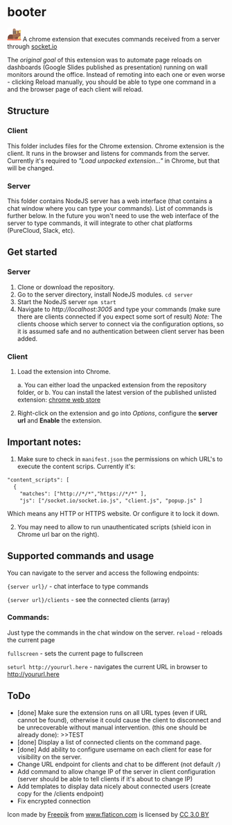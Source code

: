 # booter

![icon](https://github.com/andrewasfa/booter/blob/master/client/icon.png)
A chrome extension that executes commands received from a server through [socket.io](https://socket.io/)

The *original goal* of this extension was to automate page reloads on dashboards (Google Slides published as presentation) running on wall monitors around the office. Instead of remoting into each one or even worse - clicking Reload manually, you should be able to type one command in a  and the browser page of each client will reload.

## Structure
### Client
This folder includes files for the Chrome extension.
Chrome extension is the client. It runs in the browser and listens for commands from the server. Currently it's required to _"Load unpacked extension..."_ in Chrome, but that will be changed.

### Server
This folder contains NodeJS server has a web interface (that contains a chat window where you can type your commands). List of commands is further below.
In the future you won't need to use the web interface of the server to type commands, it will integrate to other chat platforms (PureCloud, Slack, etc).

## Get started
### Server
1. Clone or download the repository.
2. Go to the server directory, install NodeJS modules. `cd server`
3. Start the NodeJS server `npm start`
4. Navigate to *http://localhost:3005* and type your commands (make sure there are clients connected if you expect some sort of result)
*Note:* The clients choose which server to connect via the configuration options, so it is assumed safe and no authentication between client server has been added.

### Client
1. Load the extension into Chrome.

    a. You can either load the unpacked extension from the repository folder, or
    b. You can install the latest version of the published unlisted extension: [chrome web store](https://chrome.google.com/webstore/detail/booter/kgpdacpdhakobnbaeodpihkklilhedho)

2. Right-click on the extension and go into *Options*, configure the **server url** and **Enable** the extension.



## Important notes:
1. Make sure to check in `manifest.json` the permissions on which URL's to execute the content scrips.
Currently it's:
```
"content_scripts": [
  {
    "matches": ["http://*/*","https://*/*" ],
    "js": ["/socket.io/socket.io.js", "client.js", "popup.js" ]
```
Which means any HTTP or HTTPS website. Or configure it to lock it down.

2. You may need to allow to run unauthenticated scripts (shield icon in Chrome url bar on the right).


## Supported commands and usage
You can navigate to the server and access the following endpoints:

`{server url}/` - chat interface to type commands

`{server url}/clients` - see the connected clients (array)

### Commands:
Just type the commands in the chat window on the server.
`reload` - reloads the current page

`fullscreen` - sets the current page to fullscreen

`seturl http://yoururl.here` - navigates the current URL in browser to http://yoururl.here


## ToDo
- [done] Make sure the extension runs on all URL types (even if URL cannot be found), otherwise it could cause the client to disconnect and be unrecoverable without manual intervention. (this one should be already done): >>TEST
- [done] Display a list of connected clients on the command page.
- [done] Add ability to configure username on each client for ease for visibility on the server.
- Change URL endpoint for clients and chat to be different (not default `/`)
- Add command to allow change IP of the server in client configuration (server should be able to tell clients if it's about to change IP)
- Add templates to display data nicely about connected users (create copy for the /clients endpoint)
- Fix encrypted connection

<div> Icon made by <a href="http://www.freepik.com" title="Freepik">Freepik</a> from <a href="https://www.flaticon.com/" title="Flaticon">www.flaticon.com</a> is licensed by <a href="http://creativecommons.org/licenses/by/3.0/" title="Creative Commons BY 3.0" target="_blank">CC 3.0 BY</a>
</div>
